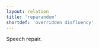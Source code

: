 ```yaml
---
layout: relation
title: 'reparandum'
shortdef: 'overridden disfluency'
---
```


Speech repair.
<!-- Interlanguage links updated Út zář 29 20:43:27 CEST 2020 -->
